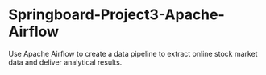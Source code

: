 # Springboard-Project3-Apache-Airflow
 Use Apache Airflow to create a data pipeline to extract online stock market  data and deliver analytical results. 
